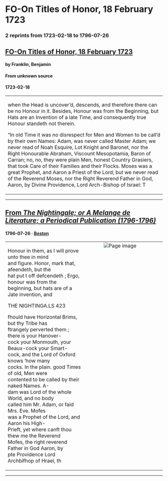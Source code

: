
# FO-On Titles of Honor, 18 February 1723

### 2 reprints from 1723-02-18 to 1796-07-26

## [FO-On Titles of Honor, 18 February 1723](https://founders.archives.gov/documents/Franklin/01-01-02-0024)

#### by Franklin, Benjamin

#### From unknown source

#### 1723-02-18

<table style="width: 100%;"><tr><td style="width: 50%">

when the Head is uncover’d, descends, and therefore there can be no Honour in it. Besides, Honour was from the Beginning, but Hats are an Invention of a late Time, and consequently true Honour standeth not therein.  
  
“In old Time it was no disrespect for Men and Women to be call’d by their own Names: Adam, was never called Master Adam; we never read of Noah Esquire, Lot Knight and Baronet, nor the Right Honourable Abraham, Viscount Mesopotamia, Baron of Carran; no, no, they were plain Men, honest Country Grasiers, that took Care of their Families and their Flocks. Moses was a great Prophet, and Aaron a Priest of the Lord; but we never read of the Reverend Moses, nor the Right Reverend Father in God, Aaron, by Divine Providence, Lord Arch-Bishop of Israel: T
</td></tr></table>

---

## [From _The Nightingale; or A Melange de Literature; a Periodical Publication (1796-1796)_](https://archive.org/details/sim_nightingale-or-a-melange-de-litterature-a-periodical_1796-07-26_1_34/page/n5/mode/1up?view=theater)

#### 1796-07-26 &middot; [Boston](http://dbpedia.org/resource/Boston)

<table style="width: 100%;"><tr><td style="width: 50%">

  
Honour in them, as I will prove unto thee in mind  
and figure. Honor, mark that, afeendeth, but the  
hat put t off defcendeth ; Ergo, honour was from the  
beginning, but hats are of a Jate invention, and  
  
THE NIGHTINGA.LS 423  
  
fhould have Horizontal Brims, but thy Tribe has  
ftrangely perverted them ; there is your Hanover-  
cock your Monmouth, your Beaux-cock your Smart-  
cock, and the Lord of Oxford knows ‘how many  
cocks. In the plain. good Times of old, Men were  
contented to be called by their naked Names. A-  
dam was Lord of the whole World, and no body  
called him Mr. Adam, or faid Mrs. Eve. Mofes  
was a Prophet of the Lord, and Aaron his High-  
Prieft, yet where canft thou thew me the Reverend  
Mofes, the right reverend Father in God Aaron, by  
pte Providence Lord Archbifhop of Hrael, th
</td><td style="width: 50%; max-height: 75%; margin: auto; display: block;">
<img alt="Page image" src="https://iiif.archive.org/iiif/sim_nightingale-or-a-melange-de-litterature-a-periodical_1796-07-26_1_34&#0036;5/pct:21.732365,80.484955,66.804979,7.975460/600,/0/default.jpg"/>
</td>
</tr></table>

---

